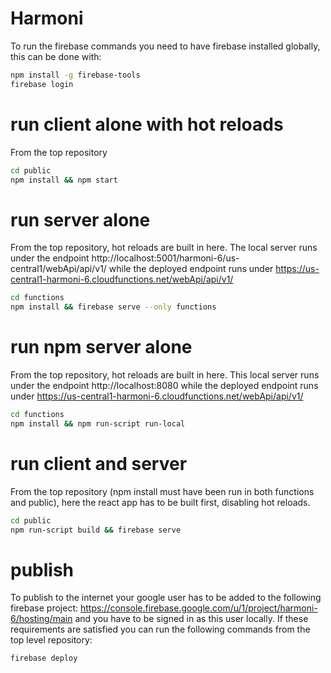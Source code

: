 # Harmoni

To run the firebase commands you need to have firebase installed globally, this can be done with:

```sh
npm install -g firebase-tools
firebase login 
```

# run client alone with hot reloads
From the top repository
```sh
cd public
npm install && npm start
```

# run server alone
From the top repository, hot reloads are built in here.
The local server runs under the endpoint http://localhost:5001/harmoni-6/us-central1/webApi/api/v1/
while the deployed endpoint runs under https://us-central1-harmoni-6.cloudfunctions.net/webApi/api/v1/
```sh
cd functions
npm install && firebase serve --only functions
```

# run npm server alone
From the top repository, hot reloads are built in here.
This local server runs under the endpoint http://localhost:8080
while the deployed endpoint runs under https://us-central1-harmoni-6.cloudfunctions.net/webApi/api/v1/
```sh
cd functions
npm install && npm run-script run-local
```

# run client and server
From the top repository (npm install must have been run in both functions and public),
here the react app has to be built first, disabling hot reloads.
```sh
cd public
npm run-script build && firebase serve 
```

# publish
To publish to the internet your google user has to be added to the following firebase project:
https://console.firebase.google.com/u/1/project/harmoni-6/hosting/main and you have to be signed in as this user locally. 
If these requirements are satisfied you can run the following commands from the top level repository:
```sh
firebase deploy
``` 